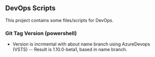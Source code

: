 ## DevOps Scripts

This project contains some files/scripts for DevOps.

### Git Tag Version (powershell)
- Version is incrmental with about name branch using AzureDevops (VSTS)
  -- Result is 1.10.0-beta1, based in name branch.
